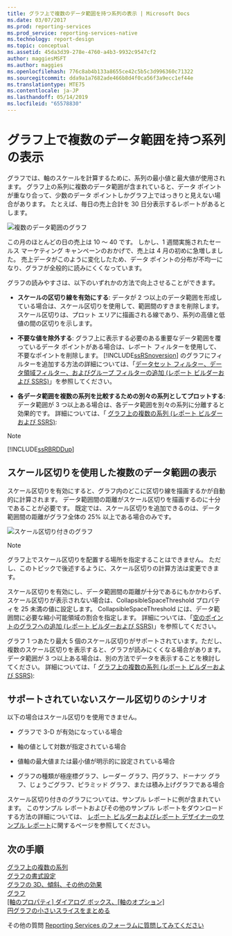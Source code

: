 ```yaml
---
title: グラフ上で複数のデータ範囲を持つ系列の表示 | Microsoft Docs
ms.date: 03/07/2017
ms.prod: reporting-services
ms.prod_service: reporting-services-native
ms.technology: report-design
ms.topic: conceptual
ms.assetid: 45da3d39-278e-4760-a4b3-9932c9547cf2
author: maggiesMSFT
ms.author: maggies
ms.openlocfilehash: 776c8ab4b133a8655ce42c5b5c3d996360c71322
ms.sourcegitcommit: dda9a1a7682ade466b8d4f0ca56f3a9ecc1ef44e
ms.translationtype: MTE75
ms.contentlocale: ja-JP
ms.lasthandoff: 05/14/2019
ms.locfileid: "65578830"
---
```

# <a name="displaying-a-series-with-multiple-data-ranges-on-a-chart"></a>グラフ上で複数のデータ範囲を持つ系列の表示

  グラフでは、軸のスケールを計算するために、系列の最小値と最大値が使用されます。 グラフ上の系列に複数のデータ範囲が含まれていると、データ ポイントが重なり合って、少数のデータ ポイントしかグラフ上ではっきりと見えない場合があります。 たとえば、毎日の売上合計を 30 日分表示するレポートがあるとします。  
  
 ![複数のデータ範囲のグラフ](../../reporting-services/report-design/media/rs-multipledatarangeschart.gif "複数のデータ範囲のグラフ")  
  
 この月のほとんどの日の売上は 10 ～ 40 です。 しかし、1 週間実施されたセールス マーケティング キャンペーンのおかげで、売上は 4 月の初めに急増しました。 売上データがこのように変化したため、データ ポイントの分布が不均一になり、グラフが全般的に読みにくくなっています。  
  
 グラフの読みやすさは、以下のいずれかの方法で向上させることができます。  
  
-   **スケールの区切り線を有効にする**: データが 2 つ以上のデータ範囲を形成している場合は、スケール区切りを使用して、範囲間のすきまを削除します。 スケール区切りは、プロット エリアに描画される線であり、系列の高値と低値の間の区切りを示します。  
  
-   **不要な値を除外する**: グラフ上に表示する必要のある重要なデータ範囲を覆っているデータ ポイントがある場合は、レポート フィルターを使用して、不要なポイントを削除します。 [!INCLUDE[ssRSnoversion](../../includes/ssrsnoversion-md.md)] のグラフにフィルターを追加する方法の詳細については、｢[データセット フィルター、データ領域フィルター、およびグループ フィルターの追加 &#40;レポート ビルダーおよび SSRS&#41;](../../reporting-services/report-design/add-dataset-filters-data-region-filters-and-group-filters.md)」を参照してください。  
  
-   **各データ範囲を複数の系列を比較するための別々の系列としてプロットする**: データ範囲が 3 つ以上ある場合は、各データ範囲を別々の系列に分離すると効果的です。 詳細については、「 [グラフ上の複数の系列 (レポート ビルダーおよび SSRS)](../../reporting-services/report-design/multiple-series-on-a-chart-report-builder-and-ssrs.md):  
  
> [!NOTE]  
>  [!INCLUDE[ssRBRDDup](../../includes/ssrbrddup-md.md)]  
  
## <a name="displaying-multiple-data-ranges-using-scale-breaks"></a>スケール区切りを使用した複数のデータ範囲の表示  
 スケール区切りを有効にすると、グラフ内のどこに区切り線を描画するかが自動的に計算されます。 データ範囲間の距離がスケール区切りを描画するのに十分であることが必要です。 既定では、スケール区切りを追加できるのは、データ範囲間の距離がグラフ全体の 25% 以上である場合のみです。  
  
 ![スケール区切り付きのグラフ](../../reporting-services/report-design/media/rs-multipledatarangeschart-scalebreak.gif "スケール区切り付きのグラフ")  
  
> [!NOTE]  
>  グラフ上でスケール区切りを配置する場所を指定することはできません。 ただし、このトピックで後述するように、スケール区切りの計算方法は変更できます。  
  
 スケール区切りを有効にし、データ範囲間の距離が十分であるにもかかわらず、スケール区切りが表示されない場合は、CollapsibleSpaceThreshold プロパティを 25 未満の値に設定します。 CollapsibleSpaceThreshold には、データ範囲間に必要な縮小可能領域の割合を指定します。 詳細については、「[空のポイントのグラフへの追加 &#40;レポート ビルダーおよび SSRS&#41;](../../reporting-services/report-design/add-scale-breaks-to-a-chart-report-builder-and-ssrs.md)」を参照してください。  
  
 グラフ 1 つあたり最大 5 個のスケール区切りがサポートされています。ただし、複数のスケール区切りを表示すると、グラフが読みにくくなる場合があります。 データ範囲が 3 つ以上ある場合は、別の方法でデータを表示することを検討してください。 詳細については、「 [グラフ上の複数の系列 (レポート ビルダーおよび SSRS)](../../reporting-services/report-design/multiple-series-on-a-chart-report-builder-and-ssrs.md):  
  
## <a name="unsupported-scale-break-scenarios"></a>サポートされていないスケール区切りのシナリオ  
 以下の場合はスケール区切りを使用できません。  
  
-   グラフで 3-D が有効になっている場合  
  
-   軸の値として対数が指定されている場合  
  
-   値軸の最大値または最小値が明示的に設定されている場合  
  
-   グラフの種類が極座標グラフ、レーダー グラフ、円グラフ、ドーナツ グラフ、じょうごグラフ、ピラミッド グラフ、または積み上げグラフである場合  
  
 スケール区切り付きのグラフについては、サンプル レポートに例が含まれています。 このサンプル レポートおよびその他のサンプル レポートをダウンロードする方法の詳細については、 [レポート ビルダーおよびレポート デザイナーのサンプル レポート](https://go.microsoft.com/fwlink/?LinkId=198283)に関するページを参照してください。  

## <a name="next-steps"></a>次の手順

[グラフ上の複数の系列](../../reporting-services/report-design/multiple-series-on-a-chart-report-builder-and-ssrs.md)   
[グラフの書式設定](../../reporting-services/report-design/formatting-a-chart-report-builder-and-ssrs.md)   
[グラフの 3D、傾斜、その他の効果](../../reporting-services/report-design/chart-effects-3d-bevel-and-other-report-builder.md)   
[グラフ](../../reporting-services/report-design/charts-report-builder-and-ssrs.md)   
[[軸のプロパティ] ダイアログ ボックス、[軸のオプション]](https://msdn.microsoft.com/library/b276e210-7a12-48ae-971b-7dabae51df11)   
[円グラフの小さいスライスをまとめる](../../reporting-services/report-design/collect-small-slices-on-a-pie-chart-report-builder-and-ssrs.md)  

その他の質問 [Reporting Services のフォーラムに質問してみてください](https://go.microsoft.com/fwlink/?LinkId=620231)
